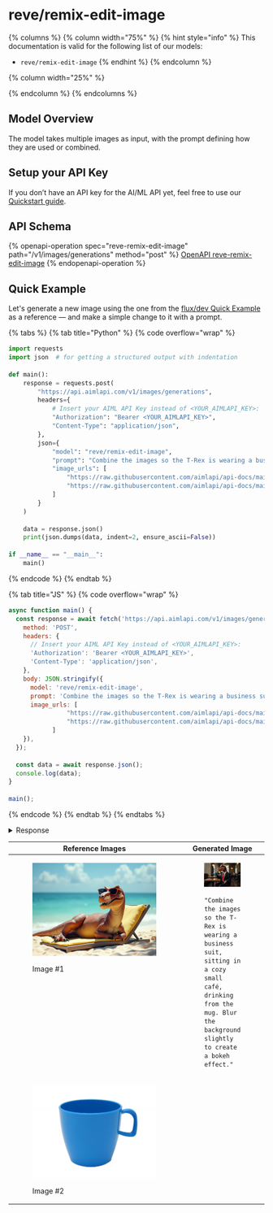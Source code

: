 # reve/remix-edit-image

{% columns %}
{% column width="75%" %}
{% hint style="info" %}
This documentation is valid for the following list of our models:

* `reve/remix-edit-image`
{% endhint %}
{% endcolumn %}

{% column width="25%" %}

{% endcolumn %}
{% endcolumns %}

## Model Overview

The model takes multiple images as input, with the prompt defining how they are used or combined.

## Setup your API Key

If you don’t have an API key for the AI/ML API yet, feel free to use our [Quickstart guide](https://docs.aimlapi.com/quickstart/setting-up).

## API Schema

{% openapi-operation spec="reve-remix-edit-image" path="/v1/images/generations" method="post" %}
[OpenAPI reve-remix-edit-image](https://raw.githubusercontent.com/aimlapi/api-docs/refs/heads/main/docs/api-references/image-models/Reve/reve-remix-edit-image.json)
{% endopenapi-operation %}

## Quick Example

Let's generate a new image using the one from the [flux/dev Quick Example](../flux/flux-dev.md#quick-example) as a reference — and make a simple change to it with a prompt.

{% tabs %}
{% tab title="Python" %}
{% code overflow="wrap" %}
```python
import requests
import json  # for getting a structured output with indentation

def main():
    response = requests.post(
        "https://api.aimlapi.com/v1/images/generations",
        headers={
            # Insert your AIML API Key instead of <YOUR_AIMLAPI_KEY>:
            "Authorization": "Bearer <YOUR_AIMLAPI_KEY>",
            "Content-Type": "application/json",
        },
        json={
            "model": "reve/remix-edit-image",
            "prompt": "Combine the images so the T-Rex is wearing a business suit, sitting in a cozy small café, drinking from the mug. Blur the background slightly to create a bokeh effect.",
            "image_urls": [
                "https://raw.githubusercontent.com/aimlapi/api-docs/main/reference-files/t-rex.png",
                "https://raw.githubusercontent.com/aimlapi/api-docs/main/reference-files/blue-mug.jpg"
            ]
        }
    )

    data = response.json()
    print(json.dumps(data, indent=2, ensure_ascii=False))

if __name__ == "__main__":
    main()
```
{% endcode %}
{% endtab %}

{% tab title="JS" %}
{% code overflow="wrap" %}
```javascript
async function main() {
  const response = await fetch('https://api.aimlapi.com/v1/images/generations', {
    method: 'POST',
    headers: {
      // Insert your AIML API Key instead of <YOUR_AIMLAPI_KEY>:
      'Authorization': 'Bearer <YOUR_AIMLAPI_KEY>',
      'Content-Type': 'application/json',
    },
    body: JSON.stringify({
      model: 'reve/remix-edit-image',
      prompt: 'Combine the images so the T-Rex is wearing a business suit, sitting in a cozy small café, drinking from the mug. Blur the background slightly to create a bokeh effect.',
      image_urls: [
                "https://raw.githubusercontent.com/aimlapi/api-docs/main/reference-files/t-rex.png",
                "https://raw.githubusercontent.com/aimlapi/api-docs/main/reference-files/blue-mug.jpg"
            ]
    }),
  });

  const data = await response.json();
  console.log(data);
}

main();
```
{% endcode %}
{% endtab %}
{% endtabs %}

<details>

<summary>Response</summary>

{% code overflow="wrap" %}
```json5
{
  "data": [
    {
      "url": "https://cdn.aimlapi.com/generations/phoenix/1759284458418-4d0b832c-3f40-47e3-84bd-f56ca78c3b0e.png",
      "b64_json": null,
      "request_id": "rsid-17c1ade740057a36b9711c72bbf4d63f",
      "content_violation": false
    }
  ],
  "meta": {
    "usage": {
      "tokens_used": 210000
    }
  }
}
```
{% endcode %}

</details>

<table data-full-width="false"><thead><tr><th width="339.6666259765625" valign="top">Reference Images</th><th valign="top">Generated Image</th></tr></thead><tbody><tr><td valign="top"><div><figure><img src="../../../.gitbook/assets/flux-dev-t-rex.png" alt=""><figcaption><p>Image #1</p></figcaption></figure></div></td><td valign="top"><div><figure><img src="../../../.gitbook/assets/1759284458418-4d0b832c-3f40-47e3-84bd-f56ca78c3b0e.png" alt=""><figcaption><p><kbd><code>"Combine the images so the T-Rex is wearing a business suit, sitting in a cozy small café, drinking from the mug. Blur the background slightly to create a bokeh effect."</code></kbd></p></figcaption></figure></div></td></tr><tr><td valign="top"><div><figure><img src="../../../.gitbook/assets/blue-mug (1).jpg" alt=""><figcaption><p>Image #2</p></figcaption></figure></div></td><td valign="top"></td></tr></tbody></table>

